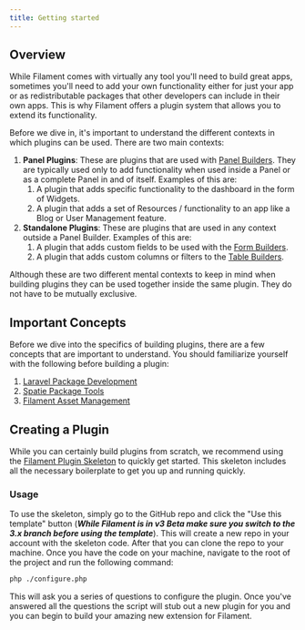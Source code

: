 ```yaml
---
title: Getting started
---
```


## Overview

While Filament comes with virtually any tool you'll need to build great apps, sometimes you'll need to add your own functionality either for just your app or as redistributable packages that other developers can include in their own apps. This is why Filament offers a plugin system that allows you to extend its functionality.

Before we dive in, it's important to understand the different contexts in which plugins can be used. There are two main contexts:

1. **Panel Plugins**: These are plugins that are used with [Panel Builders](/docs/3.x/panels/installation). They are typically used only to add functionality when used inside a Panel or as a complete Panel in and of itself. Examples of this are:
   1. A plugin that adds specific functionality to the dashboard in the form of Widgets.
   2. A plugin that adds a set of Resources / functionality to an app like a Blog or User Management feature.
2. **Standalone Plugins**: These are plugins that are used in any context outside a Panel Builder. Examples of this are:
   1. A plugin that adds custom fields to be used with the [Form Builders](/docs/3.x/forms/installation/).
   2. A plugin that adds custom columns or filters to the [Table Builders](/docs/3.x/tables/installation/).

Although these are two different mental contexts to keep in mind when building plugins they can be used together inside the same plugin. They do not have to be mutually exclusive.

## Important Concepts

Before we dive into the specifics of building plugins, there are a few concepts that are important to understand. You should familiarize yourself with the following before building a plugin:

1. [Laravel Package Development](https://laravel.com/docs/10.x/packages)
2. [Spatie Package Tools](https://github.com/spatie/laravel-package-tools)
3. [Filament Asset Management](/docs/3.x/support/assets)

## Creating a Plugin

While you can certainly build plugins from scratch, we recommend using the [Filament Plugin Skeleton](https://github.com/filamentphp/plugin-skeleton) to quickly get started. This skeleton includes all the necessary boilerplate to get you up and running quickly.

### Usage

To use the skeleton, simply go to the GitHub repo and click the "Use this template" button (***While Filament is in v3 Beta make sure you switch to the 3.x branch before using the template***). This will create a new repo in your account with the skeleton code. After that you can clone the repo to your machine. Once you have the code on your machine, navigate to the root of the project and run the following command:

```bash
php ./configure.php
```

This will ask you a series of questions to configure the plugin. Once you've answered all the questions the script will stub out a new plugin for you and you can begin to build your amazing new extension for Filament.
